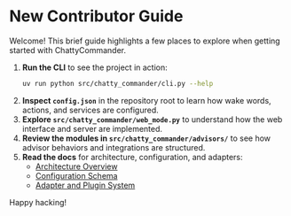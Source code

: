 # New Contributor Guide

Welcome! This brief guide highlights a few places to explore when getting started with ChattyCommander.

1. **Run the CLI** to see the project in action:
   ```bash
   uv run python src/chatty_commander/cli.py --help
   ```
1. **Inspect `config.json`** in the repository root to learn how wake words, actions, and services are configured.
1. **Explore `src/chatty_commander/web_mode.py`** to understand how the web interface and server are implemented.
1. **Review the modules in `src/chatty_commander/advisors/`** to see how advisor behaviors and integrations are structured.
1. **Read the docs** for architecture, configuration, and adapters:
   - [Architecture Overview](ARCHITECTURE_OVERVIEW.md)
   - [Configuration Schema](CONFIG_SCHEMA.md)
   - [Adapter and Plugin System](ADAPTERS.md)

Happy hacking!
